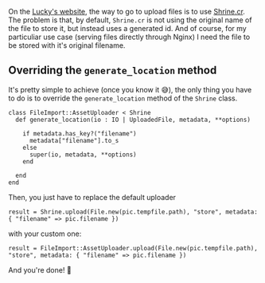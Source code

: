 <!-- 
.. title: Lucky Framework: upload a file with Shrine while keeping the original filename
.. slug: lucky-fileupload-custom-filename-shrine
.. date: 2021-02-05 09:00:00+00:00
.. tags: crystal, beginner
.. category: 
.. link: 
.. description: 
.. type: text
-->

On the [Lucky's website](https://luckyframework.org/guides/handling-files/file-uploads), the way to go to upload files is to use [Shrine.cr](https://github.com/jetrockets/shrine.cr). The problem is that, by default, `Shrine.cr` is not using the original name of the file to store it, but instead uses a generated id. And of course, for my particuliar use case (serving files directly through Nginx) I need the file to be stored with it's original filename.

<!-- TEASER_END -->

## Overriding the `generate_location` method

It's pretty simple to achieve (once you know it 😅), the only thing you have to do is to override the `generate_location` method of the `Shrine` class.

```crystal
class FileImport::AssetUploader < Shrine
  def generate_location(io : IO | UploadedFile, metadata, **options)

    if metadata.has_key?("filename")
      metadata["filename"].to_s
    else
      super(io, metadata, **options)
    end

  end
end
```

Then, you just have to replace the default uploader

```crystal
result = Shrine.upload(File.new(pic.tempfile.path), "store", metadata: { "filename" => pic.filename })
```

with your custom one:


```crystal
result = FileImport::AssetUploader.upload(File.new(pic.tempfile.path), "store", metadata: { "filename" => pic.filename })
```

And you're done! 🎉
